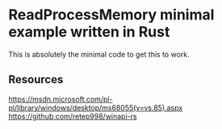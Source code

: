 # ReadProcessMemory minimal example written in Rust

This is absolutely the minimal code to get this to work. 

## Resources
https://msdn.microsoft.com/pl-pl/library/windows/desktop/ms68055(v=vs.85).aspx
https://github.com/retep998/winapi-rs